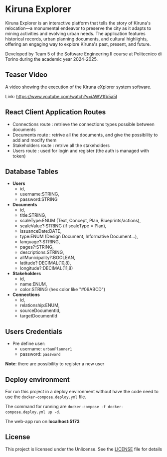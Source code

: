 # Kiruna Explorer

Kiruna Explorer is an interactive platform that tells the story of Kiruna's relocation—a monumental endeavor to preserve the city as it adapts to mining activities and evolving urban needs. The application features historical records, urban planning documents, and cultural highlights, offering an engaging way to explore Kiruna's past, present, and future.

Developed by Team 5 of the Software Engineering II course at Politecnico di Torino during the academic year 2024-2025.

## Teaser Video
A video showing the execution of the Kiruna eXplorer system software.

Link: https://www.youtube.com/watch?v=iAWV1fb5a5I

## React Client Application Routes

-   Connections route : retrieve the connections types possible between documents
-   Documents route : retrive all the documents, and give the possibility to add and modify them
-   Stakeholders route : retrive all the stakeholders
-   Users route : used for login and register (the auth is managed with token)

## Database Tables

-   **Users**
    -   id,
    -   username:STRING,
    -   password:STRING
-   **Documents**
    -   id,
    -   title:STRING,
    -   scaleType:ENUM (Text, Concept, Plan, Blueprints/actions),
    -   scaleValue?:STRING (if scaleType = Plan),
    -   issuanceDate:DATE,
    -   type:ENUM (Design Document, Informative Document...),
    -   language?:STRING,
    -   pages?:STRING,
    -   descriptions:STRING,
    -   allMunicipality?:BOOLEAN,
    -   latitude?:DECIMAL(10,8),
    -   longitude?:DECIMAL(11,8)
-   **Stakeholders**
    -   id,
    -   name:ENUM,
    -   color:STRING (hex color like "#09ABCD")
-   **Connections**
    -   id,
    -   relationship:ENUM,
    -   sourceDocumentId,
    -   targetDocumentId


## Users Credentials

- Pre define user:
    - username: `urbanPlanner1`
    - password: `password`

**Note**: there are possibility to register a new user

## Deploy environment

For run this project in a deploy environment without have the code need to use the `docker-compose.deploy.yml` file.

The command for running are `docker-compose -f docker-compose.deploy.yml up -d`.

The web-app run on **localhost:5173**

## License

This project is licensed under the Unlicense. See the [LICENSE](./LICENSE) file for details
